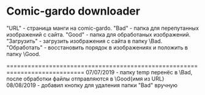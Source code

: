 # Comic-gardo downloader

"URL" - страница манги на comic-gardo. 
"Bad" - папка для перепутанных изображений с сайта. 
"Good" - папка для обработаных изображений. 
"Загрузить" - загрузить изображения с сайта в папку \Bad. 
"Обработать" - восстановить порядок в изображениях и положить в папку \Good. 

============================================================================
07/07/2019 - папку temp перенёс в \Bad, после обработки файлы отправляются в \Good\{имя из URL}\
08/08/2019 - добавил кнопку для удаления папки "Bad" вручную
